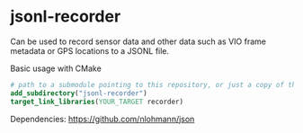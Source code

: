 # jsonl-recorder

Can be used to record sensor data and other data such as VIO frame metadata or GPS locations to a JSONL file.

Basic usage with CMake
```cmake
# path to a submodule pointing to this repository, or just a copy of these files
add_subdirectory("jsonl-recorder")
target_link_libraries(YOUR_TARGET recorder)
```

Dependencies: https://github.com/nlohmann/json
